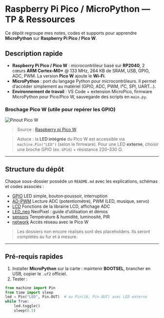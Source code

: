 # Raspberry Pi Pico / MicroPython — TP & Ressources

Ce dépôt regroupe mes notes, codes et supports pour apprendre **MicroPython** sur **Raspberry Pi Pico / Pico W**.

## Description rapide

- **Raspberry Pi Pico / Pico W** : microcontrôleur basé sur **RP2040**, 2 cœurs **ARM Cortex‑M0+** @ 133 MHz, 264 KB de SRAM, USB, GPIO, ADC, PWM. La version **Pico W** ajoute le **Wi‑Fi**.
- **MicroPython** : port du langage Python pour microcontrôleurs. Il permet d’accéder simplement au matériel (GPIO, ADC, PWM, I²C, SPI, UART…).
- **Environnement de travail** : VS Code + extension MicroPico, firmware MicroPython pour Pico/Pico W, sauvegarde des scripts en `main.py`.

### Brochage Pico W (utile pour repérer les GPIO)
![Pinout Pico W](https://www.raspberrypi.com/documentation/microcontrollers/images/pico-2-r4-pinout.svg)
> Source : [Raspberry pi Pico W](https://www.raspberrypi.com/documentation/microcontrollers/pico-series.html).

> Astuce : la **LED intégrée** du Pico W est accessible via `machine.Pin("LED")` (selon le firmware). Pour une LED **externe**, choisir une broche GPIO (ex. `GP16`) + résistance 220–330 Ω.

---

## Structure du dépôt

Chaque sous-dossier possède un `README.md` avec les explications, schémas et codes associés :

- [GPIO](GPIO/)   LED simple, bouton‑poussoir, interruption
- [AD-PWM](AD-PWM/)   Lecture ADC (potentiomètre), PWM (LED, musique, servo)
- [LCD](LCD/)   Fonctions de la librairie LCD, affichage ADC
- [LED_neo](LED_neo/)   NeoPixel : guide d’utilisation et démos
- [sensors](sensors/)   Température & humidité, luminosité, PIR
- [network](network/)   Accès réseau avec le Pico W

> Les dossiers non encore réalisés sont des placeholders. Ils seront complétés au fur et à mesure.

---

## Pré‑requis rapides

1. Installer **MicroPython** sur la carte : maintenir **BOOTSEL**, brancher en USB, copier le `.uf2` officiel.   
2. Tester :

```python
from machine import Pin
from time import sleep
led = Pin("LED", Pin.OUT)  # ou Pin(16, Pin.OUT) avec LED externe
while True:
    led.toggle()
    sleep(0.5)
```


